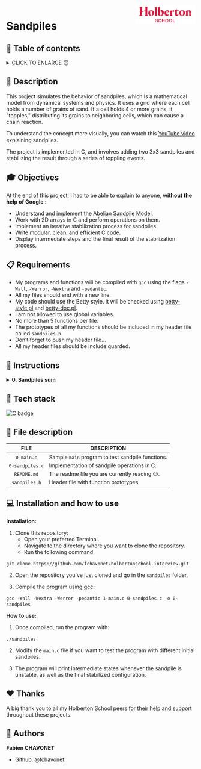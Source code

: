 <img  height="50px" align="right" src="https://raw.githubusercontent.com/fchavonet/fchavonet/main/resources/images/logo-holberton_school.png" alt="Holberton School logo">

# Sandpiles

## 🔖 Table of contents

<details>
        <summary>
        CLICK TO ENLARGE 😇
        </summary>
        📄 <a href="#description">Description</a>
        <br>
        🎓 <a href="#objectives">Objectives</a>
        <br>
        📋 <a href="#requirements">Requirements</a>
        <br>
        📝 <a href="#instructions">Instructions</a>
        <br>
        🔨 <a href="#tech-stack">Tech stack</a>
        <br>
        📂 <a href="#files-description">Files description</a>
        <br>
        💻 <a href="#installation_and_how_to_use">Installation and how to use</a>
        <br>
        ♥️ <a href="#thanks">Thanks</a>
        <br>
        👷 <a href="#authors">Authors</a>
</details>

## 📄 <span id="description">Description</span>

This project simulates the behavior of sandpiles, which is a mathematical model from dynamical systems and physics. It uses a grid where each cell holds a number of grains of sand. If a cell holds 4 or more grains, it "topples," distributing its grains to neighboring cells, which can cause a chain reaction.

To understand the concept more visually, you can watch this [YouTube video](https://www.youtube.com/watch?v=1MtEUErz7Gg) explaining sandpiles.

The project is implemented in C, and involves adding two 3x3 sandpiles and stabilizing the result through a series of toppling events.

## 🎓 <span id="objectives">Objectives</span>

At the end of this project, I had to be able to explain to anyone, **without the help of Google** :

- Understand and implement the [Abelian Sandpile Model](https://en.wikipedia.org/wiki/Abelian_sandpile_model).
- Work with 2D arrays in C and perform operations on them.
- Implement an iterative stabilization process for sandpiles.
- Write modular, clean, and efficient C code.
- Display intermediate steps and the final result of the stabilization process.

## 📋 <span id="requirements">Requirements</span>

- My programs and functions will be compiled with `gcc` using the flags `-Wall`, `-Werror`, `-Wextra` and `-pedantic`.
- All my files should end with a new line.
- My code should use the Betty style. It will be checked using [betty-style.pl](https://github.com/hs-hq/Betty/blob/main/betty-style.pl) and [betty-doc.pl](https://github.com/hs-hq/Betty/blob/main/betty-doc.pl).
- I am not allowed to use global variables.
- No more than 5 functions per file.
- The prototypes of all my functions should be included in my header file called `sandpiles.h`.
- Don’t forget to push my header file...
- All my header files should be include guarded.

## 📝 <span id="instructions">Instructions</span>

<details>
    <summary>
        <b>0. Sandpiles sum</b>
    </summary>
    <br>

Write a function that computes the sum of two sandpiles.

- Prototype: `void sandpiles_sum(int grid1[3][3], int grid2[3][3]);`.
- I can assume that both `grid1` and `grid2` are individually **stable**.
- A sandpile is considered **stable** when none of its cells contains more than 3 grains.
- When my function is done, `grid1` must be stable.
- `grid1` must be printed before each toppling round, only if it is unstable (see example).
- I am not allowed to allocate memory dynamically.

```
alex@~/sandpiles$ cat 0-main.c 
#include <stdlib.h>
#include <stdio.h>

#include "sandpiles.h"

/**
 * print_grid_sum - Print 3x3 grids sum
 * @grid1: Left 3x3 grid
 * @grid2: Right 3x3 grid
 *
 */
static void print_grid_sum(int grid1[3][3], int grid2[3][3])
{
    int i, j;

    for (i = 0; i < 3; i++)
    {
        for (j = 0; j < 3; j++)
        {
            if (j)
                printf(" ");
            printf("%d", grid1[i][j]);
        }

        printf(" %c ", (i == 1 ? '+' : ' '));

        for (j = 0; j < 3; j++)
        {
            if (j)
                printf(" ");
            printf("%d", grid2[i][j]);
        }
        printf("\n");
    }
}

/**
 * print_grid - Print 3x3 grid
 * @grid: 3x3 grid
 *
 */
static void print_grid(int grid[3][3])
{
    int i, j;

    for (i = 0; i < 3; i++)
    {
        for (j = 0; j < 3; j++)
        {
            if (j)
                printf(" ");
            printf("%d", grid[i][j]);
        }
        printf("\n");
    }
}

/**
 * main - Entry point
 *
 * Return: EXIT_SUCCESS or EXIT_FAILURE
 */
int main(void)
{
    int grid1[3][3] = {
        {3, 3, 3},
        {3, 3, 3},
        {3, 3, 3}
    };
    int grid2[3][3] = {
        {1, 3, 1},
        {3, 3, 3},
        {1, 3, 1}
    };

    print_grid_sum(grid1, grid2);

    sandpiles_sum(grid1, grid2);

    printf("=\n");
    print_grid(grid1);

    return (EXIT_SUCCESS);
}
alex@~/sandpiles$ gcc -Wall -Wextra -Werror -pedantic 0-main.c 0-sandpiles.c -o 0-sandpiles
alex@~/sandpiles$ ./0-sandpiles 
3 3 3   1 3 1
3 3 3 + 3 3 3
3 3 3   1 3 1
=
4 6 4
6 6 6
4 6 4
=
2 5 2
5 6 5
2 5 2
=
4 2 4
2 6 2
4 2 4
=
0 5 0
5 2 5
0 5 0
=
2 1 2
1 6 1
2 1 2
=
2 2 2
2 2 2
2 2 2
alex@~/sandpiles$ cat 1-main.c
Same as 0-main.c except:
int grid1[3][3] = {
        {0, 0, 0},
        {0, 0, 0},
        {0, 0, 0}
    };
    int grid2[3][3] = {
        {3, 3, 3},
        {3, 3, 3},
        {3, 3, 3}
    };
alex@~/sandpiles$ gcc -Wall -Wextra -Werror -pedantic 1-main.c 0-sandpiles.c -o 0-sandpiles
alex@~/sandpiles$ ./0-sandpiles 
0 0 0   3 3 3
0 0 0 + 3 3 3
0 0 0   3 3 3
=
3 3 3
3 3 3
3 3 3
alex@~/sandpiles$
```

#
**Repo:**
- GitHub repository: `holbertonschool-interview`.
- Directory: `sandpiles`.
- File: `0-sandpiles.c`.
<hr>
</details>

## 🔨 <span id="tech-stack">Tech stack</span>

<p align="left">
    <img src="https://img.shields.io/badge/C-a8b9cc?logo=&logoColor=black&style=for-the-badge" alt="C badge">
</p>
 
## 📂 <span id="files-description">File description</span>

| **FILE**        | **DESCRIPTION**                                   |
| :-------------: | ------------------------------------------------- |
| `0-main.c`      | Sample `main` program to test sandpile functions. | 
| `0-sandpiles.c` | Implementation of sandpile operations in C.       |
| `README.md`     | The readme file you are currently reading 😉.     |
| `sandpiles.h`   | Header file with function prototypes.             |

## 💻 <span id="installation_and_how_to_use">Installation and how to use</span>

**Installation:**

1. Clone this repository:
    - Open your preferred Terminal.
    - Navigate to the directory where you want to clone the repository.
    - Run the following command:

```
git clone https://github.com/fchavonet/holbertonschool-interview.git
```

2. Open the repository you've just cloned and go in the `sandpiles` folder.

3. Compile the program using gcc:

```
gcc -Wall -Wextra -Werror -pedantic 1-main.c 0-sandpiles.c -o 0-sandpiles
```

**How to use:**

1. Once compiled, run the program with:

```
./sandpiles
```

2. Modify the `main.c` file if you want to test the program with different initial sandpiles.

3. The program will print intermediate states whenever the sandpile is unstable, as well as the final stabilized configuration.

## ♥️ <span id="thanks">Thanks</span>

A big thank you to all my Holberton School peers for their help and support throughout these projects.

## 👷 <span id="authors">Authors</span>

**Fabien CHAVONET**
- Github: [@fchavonet](https://github.com/fchavonet)
